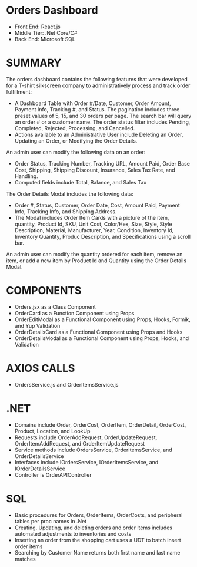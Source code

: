 # Orders Dashboard
- Front End: React.js
- Middle Tier: .Net Core/C#
- Back End: Microsoft SQL

# SUMMARY
The orders dashboard contains the following features that were developed for a T-shirt silkscreen company to administratively process and track order fulfillment:
- A Dashboard Table with Order #/Date, Customer, Order Amount, Payment Info, Tracking #, and Status.  The pagination includes three preset values of 5, 15, and 30 orders per page.  The search bar will query an order # or a customer name.  The order status filter includes Pending, Completed, Rejected, Processing, and Cancelled.
- Actions available to an Administrative User include Deleting an Order, Updating an Order, or Modifying the Order Details.

An admin user can modify the following data on an order:
- Order Status, Tracking Number, Tracking URL, Amount Paid, Order Base Cost, Shipping, Shipping Discount, Insurance, Sales Tax Rate, and Handling.
- Computed fields include Total, Balance, and Sales Tax

The Order Details Modal includes the following data:
- Order #, Status, Customer, Order Date, Cost, Amount Paid, Payment Info, Tracking Info, and Shipping Address.
- The Modal includes Order Item Cards with a picture of the item, quantity, Product Id, SKU, Unit Cost, Color/Hex, Size, Style, Style Description, Material, Manufacturer, Year, Condition, Inventory Id, Inventory Quantity, Produc Description, and Specifications using a scroll bar.

An admin user can modify the quantity ordered for each item, remove an item, or add a new item by Product Id and Quantity using the Order Details Modal.

# COMPONENTS
- Orders.jsx as a Class Component
- OrderCard as a Function Component using Props
- OrderEditModal as a Functional Component using Props, Hooks, Formik, and Yup Validation
- OrderDetailsCard as a Functional Component using Props and Hooks
- OrderDetailsModal as a Functional Component using Props, Hooks, and Validation

# AXIOS CALLS
- OrdersService.js and OrderItemsService.js

# .NET
- Domains include Order, OrderCost, OrderItem, OrderDetail, OrderCost, Product, Location, and LookUp
- Requests include OrderAddRequest, OrderUpdateRequest, OrderItemAddRequest, and OrderItemUpdateRequest
- Service methods include OrdersService, OrderItemsService, and OrderDetailsService
- Interfaces include IOrdersService, IOrderItemsService, and IOrderDetailsService
- Controller is OrderAPIController

# SQL
- Basic procedures for Orders, OrderItems, OrderCosts, and peripheral tables per proc names in .Net
- Creating, Updating, and deleting orders and order items includes automated adjustments to inventories and costs
- Inserting an order from the shopping cart uses a UDT to batch insert order items
- Searching by Customer Name returns both first name and last name matches

